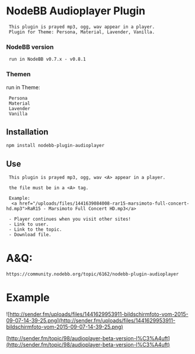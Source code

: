 # NodeBB Audioplayer Plugin

     This plugin is prayed mp3, ogg, wav appear in a player.
     Plugin for Theme: Persona, Material, Lavender, Vanilla.

### NodeBB version 

     run in NodeBB v0.7.x - v0.8.1


### Themen

run in Theme: 

     Persona
     Material
     Lavender
     Vanilla

   
## Installation

    npm install nodebb-plugin-audioplayer

## Use

     This plugin is prayed mp3, ogg, wav <A> appear in a player.
    
     the file must be in a <A> tag.
     
     Example: 
      <a href="/uploads/files/1441639084008-rar15-marsimoto-full-concert-hd.mp3">RaR15 - Marsimoto Full Concert HD.mp3</a>
    
     - Player continues when you visit other sites!
     - Link to user.
     - Link to the topic.
     - Download file.




# A&Q: 

    https://community.nodebb.org/topic/6162/nodebb-plugin-audioplayer
    
# Example 

![http://sender.fm/uploads/files/1441629953911-bildschirmfoto-vom-2015-09-07-14-39-25.png](http://sender.fm/uploads/files/1441629953911-bildschirmfoto-vom-2015-09-07-14-39-25.png)

[http://sender.fm/topic/98/audioplayer-beta-version-l%C3%A4uft](http://sender.fm/topic/98/audioplayer-beta-version-l%C3%A4uft)
